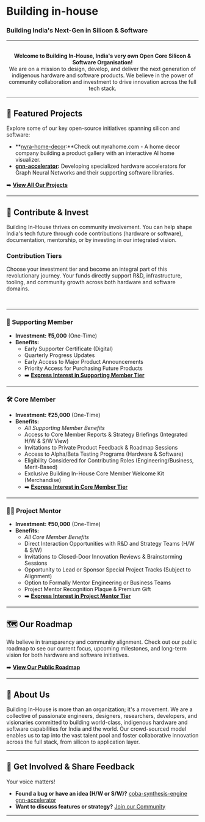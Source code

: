 # Building in-house
### Building India's Next-Gen in Silicon & Software

---

<p align="center">
  <!-- Optional: Add your Logo here if you have one hosted -->
  <!-- <img src="URL_TO_YOUR_LOGO.png" alt="Building In-House Logo" width="200"/> -->
  <br>
  <strong>Welcome to Building In-House, India's very own Open Core Silicon & Software Organisation!</strong>
  <br>
  We are on a mission to design, develop, and deliver the next generation of indigenous hardware and software products. We believe in the power of community collaboration and investment to drive innovation across the full tech stack.
</p>

---


## <a id="featured-projects"></a>🚀 Featured Projects

Explore some of our key open-source initiatives spanning silicon and software:

*   **[nyra-home-decor](https://github.com/Building-in-house/nyra-home-decor):**Check out nyrahome.com - A home decor company building a product gallery with an interactive AI home visualizer.
*   **[gnn-accelerator](https://github.com/Building-in-house/gnn-accelerator):** Developing specialized hardware accelerators for Graph Neural Networks and their supporting software libraries.
  
➡️ [**View All Our Projects**](https://github.com/orgs/Building-in-house/repositories)

---

## <a id="contribute--invest"></a>🤝 Contribute & Invest

Building In-House thrives on community involvement. You can help shape India's tech future through code contributions (hardware or software), documentation, mentorship, or by investing in our integrated vision.

### Contribution Tiers

Choose your investment tier and become an integral part of this revolutionary journey. Your funds directly support R&D, infrastructure, tooling, and community growth across both hardware and software domains.

<br>

---

### 🌱 Supporting Member

*   **Investment:** **₹5,000** (One-Time)
*   **Benefits:**
    *   Early Supporter Certificate (Digital)
    *   Quarterly Progress Updates
    *   Early Access to Major Product Announcements
    *   Priority Access for Purchasing Future Products
    *   ➡️ [**Express Interest in Supporting Member Tier**](mailto:yashkumar3066@gmail.com?subject=Interest%20in%20Building%20In-House%20-%20Supporting%20Member%20Tier)
---

### 🛠️ Core Member

*   **Investment:** **₹25,000** (One-Time)
*   **Benefits:**
    *   _All Supporting Member Benefits_
    *   Access to Core Member Reports & Strategy Briefings (Integrated H/W & S/W View)
    *   Invitations to Private Product Feedback & Roadmap Sessions
    *   Access to Alpha/Beta Testing Programs (Hardware & Software)
    *   Eligibility Considered for Contributing Roles (Engineering/Business, Merit-Based)
    *   Exclusive Building In-House Core Member Welcome Kit (Merchandise)
    *   ➡️ [**Express Interest in Core Member Tier**](mailto:yashkumar3066@gmail.com?subject=Interest%20in%20Building%20In-House%20-%20Core%20Member%20Tier)

---

### 🧑‍🏫 Project Mentor

*   **Investment:** **₹50,000** (One-Time)
*   **Benefits:**
    *   _All Core Member Benefits_
    *   Direct Interaction Opportunities with R&D and Strategy Teams (H/W & S/W)
    *   Invitations to Closed-Door Innovation Reviews & Brainstorming Sessions
    *   Opportunity to Lead or Sponsor Special Project Tracks (Subject to Alignment)
    *   Option to Formally Mentor Engineering or Business Teams
    *   Project Mentor Recognition Plaque & Premium Gift
    *   ➡️ [**Express Interest in Project Mentor Tier**](mailto:yashkumar3066@gmail.com?subject=Interest%20in%20Building%20In-House%20-%20Project%20Mentor%20Tier)

---

## <a id="roadmap"></a>🗺️ Our Roadmap

We believe in transparency and community alignment. Check out our public roadmap to see our current focus, upcoming milestones, and long-term vision for both hardware and software initiatives.

➡️ [**View Our Public Roadmap**](link-to-your-roadmap-file-wiki-or-project-board)

---

## <a id="about-us"></a>🏢 About Us

Building In-House is more than an organization; it's a movement. We are a collective of passionate engineers, designers, researchers, developers, and visionaries committed to building world-class, indigenous hardware and software capabilities for India and the world. Our crowd-sourced model enables us to tap into the vast talent pool and foster collaborative innovation across the full stack, from silicon to application layer.

---

## 💬 Get Involved & Share Feedback

Your voice matters!

*   **Found a bug or have an idea (H/W or S/W)?** [coba-synthesis-engine](https://github.com/Building-in-house/coba-synthesis-engine/issues) [gnn-accelerator](https://github.com/Building-in-house/gnn-accelerator/issues)
*   **Want to discuss features or strategy?** [Join our Community](https://join.slack.com/t/building-in-house/shared_invite/zt-300jdnu1y-GU4pLTq65yL9TYm45d2HSg)
---
